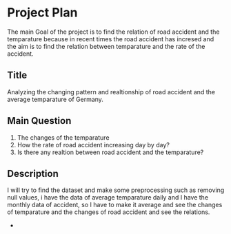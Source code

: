 # Project Plan
The main Goal of the project is to find the relation of road accident and the temparature because in recent times the road accident has incresed and the aim is to find the relation between temparature and the rate of the accident.
## Title
<!-- Give your project a short title. -->
Analyzing the changing pattern and realtionship of road accident and the average temparature of Germany.
## Main Question

<!-- Think about one main question you want to answer based on the data. -->
1. The changes of the temparature
2. How the rate of road accident increasing day by day?
3. Is there any realtion between road accident and the temparature?


## Description

<!-- Describe your data science project in max. 200 words. Consider writing about why and how you attempt it. -->
I will try to find the dataset and make some preprocessing such as removing null values, i have the data of average temparature daily and I have the monthly data of accident, so I have to make it average and see the changes of temparature and the changes of road accident and see the relations.



*
